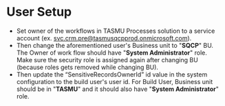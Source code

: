 # User Setup

- Set owner of the workflows in TASMU Processes solution to a service account (ex. svc.crm.pre@tasmusqcpprod.onmicrosoft.com).
- Then change the aforementioned user's Business unit to "**SQCP**" BU. The Owner of work flow should have "**System Administrator**" role. Make sure the security role is assigned again after changing BU (because roles gets removed while changing BU).
- Then update the “SensitiveRecordsOwnerId” id value in the system configuration to the build user's user id. For Build User, Business unit should be in "**TASMU**" and it should also have "**System Administrator**" role.